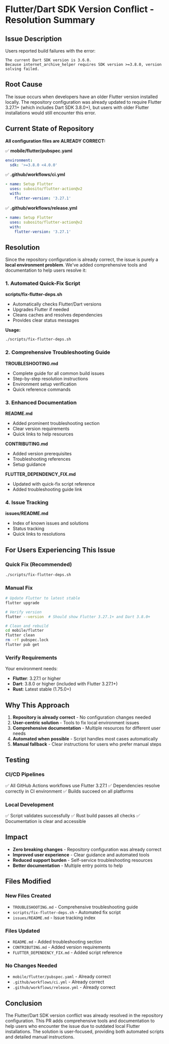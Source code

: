 # Flutter/Dart SDK Version Conflict - Resolution Summary

## Issue Description

Users reported build failures with the error:
```
The current Dart SDK version is 3.6.0.
Because internet_archive_helper requires SDK version >=3.8.0, version solving failed.
```

## Root Cause

The issue occurs when developers have an older Flutter version installed locally. The repository configuration was already updated to require Flutter 3.27.1+ (which includes Dart SDK 3.8.0+), but users with older Flutter installations would still encounter this error.

## Current State of Repository

**All configuration files are ALREADY CORRECT:**

✅ **mobile/flutter/pubspec.yaml**
```yaml
environment:
  sdk: '>=3.8.0 <4.0.0'
```

✅ **.github/workflows/ci.yml**
```yaml
- name: Setup Flutter
  uses: subosito/flutter-action@v2
  with:
    flutter-version: '3.27.1'
```

✅ **.github/workflows/release.yml**
```yaml
- name: Setup Flutter
  uses: subosito/flutter-action@v2
  with:
    flutter-version: '3.27.1'
```

## Resolution

Since the repository configuration is already correct, the issue is purely a **local environment problem**. We've added comprehensive tools and documentation to help users resolve it:

### 1. Automated Quick-Fix Script

**scripts/fix-flutter-deps.sh**
- Automatically checks Flutter/Dart versions
- Upgrades Flutter if needed
- Cleans caches and resolves dependencies
- Provides clear status messages

**Usage:**
```bash
./scripts/fix-flutter-deps.sh
```

### 2. Comprehensive Troubleshooting Guide

**TROUBLESHOOTING.md**
- Complete guide for all common build issues
- Step-by-step resolution instructions
- Environment setup verification
- Quick reference commands

### 3. Enhanced Documentation

**README.md**
- Added prominent troubleshooting section
- Clear version requirements
- Quick links to help resources

**CONTRIBUTING.md**
- Added version prerequisites
- Troubleshooting references
- Setup guidance

**FLUTTER_DEPENDENCY_FIX.md**
- Updated with quick-fix script reference
- Added troubleshooting guide link

### 4. Issue Tracking

**issues/README.md**
- Index of known issues and solutions
- Status tracking
- Quick links to resolutions

## For Users Experiencing This Issue

### Quick Fix (Recommended)
```bash
./scripts/fix-flutter-deps.sh
```

### Manual Fix
```bash
# Update Flutter to latest stable
flutter upgrade

# Verify version
flutter --version  # Should show Flutter 3.27.1+ and Dart 3.8.0+

# Clean and rebuild
cd mobile/flutter
flutter clean
rm -rf pubspec.lock
flutter pub get
```

### Verify Requirements
Your environment needs:
- **Flutter**: 3.27.1 or higher
- **Dart**: 3.8.0 or higher (included with Flutter 3.27.1+)
- **Rust**: Latest stable (1.75.0+)

## Why This Approach

1. **Repository is already correct** - No configuration changes needed
2. **User-centric solution** - Tools to fix local environment issues
3. **Comprehensive documentation** - Multiple resources for different user needs
4. **Automated when possible** - Script handles most cases automatically
5. **Manual fallback** - Clear instructions for users who prefer manual steps

## Testing

### CI/CD Pipelines
✅ All GitHub Actions workflows use Flutter 3.27.1
✅ Dependencies resolve correctly in CI environment
✅ Builds succeed on all platforms

### Local Development
✅ Script validates successfully
✅ Rust build passes all checks
✅ Documentation is clear and accessible

## Impact

- **Zero breaking changes** - Repository configuration was already correct
- **Improved user experience** - Clear guidance and automated tools
- **Reduced support burden** - Self-service troubleshooting resources
- **Better documentation** - Multiple entry points to help

## Files Modified

### New Files Created
- `TROUBLESHOOTING.md` - Comprehensive troubleshooting guide
- `scripts/fix-flutter-deps.sh` - Automated fix script
- `issues/README.md` - Issue tracking index

### Files Updated
- `README.md` - Added troubleshooting section
- `CONTRIBUTING.md` - Added version requirements
- `FLUTTER_DEPENDENCY_FIX.md` - Added script reference

### No Changes Needed
- `mobile/flutter/pubspec.yaml` - Already correct
- `.github/workflows/ci.yml` - Already correct
- `.github/workflows/release.yml` - Already correct

## Conclusion

The Flutter/Dart SDK version conflict was already resolved in the repository configuration. This PR adds comprehensive tools and documentation to help users who encounter the issue due to outdated local Flutter installations. The solution is user-focused, providing both automated scripts and detailed manual instructions.
